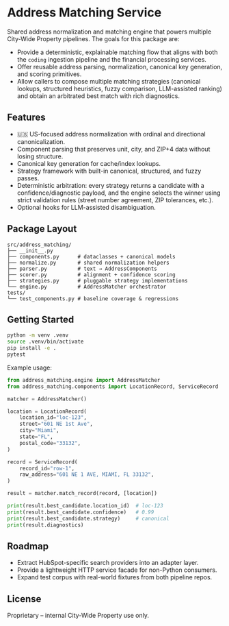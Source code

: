 # Address Matching Service

Shared address normalization and matching engine that powers multiple City-Wide Property pipelines. The goals for this package are:

- Provide a deterministic, explainable matching flow that aligns with both the `coding` ingestion pipeline and the financial processing services.
- Offer reusable address parsing, normalization, canonical key generation, and scoring primitives.
- Allow callers to compose multiple matching strategies (canonical lookups, structured heuristics, fuzzy comparison, LLM-assisted ranking) and obtain an arbitrated best match with rich diagnostics.

## Features

- 🇺🇸 US-focused address normalization with ordinal and directional canonicalization.
- Component parsing that preserves unit, city, and ZIP+4 data without losing structure.
- Canonical key generation for cache/index lookups.
- Strategy framework with built-in canonical, structured, and fuzzy passes.
- Deterministic arbitration: every strategy returns a candidate with a confidence/diagnostic payload, and the engine selects the winner using strict validation rules (street number agreement, ZIP tolerances, etc.).
- Optional hooks for LLM-assisted disambiguation.

## Package Layout

```
src/address_matching/
├── __init__.py
├── components.py      # dataclasses + canonical models
├── normalize.py       # shared normalization helpers
├── parser.py          # text → AddressComponents
├── scorer.py          # alignment + confidence scoring
├── strategies.py      # pluggable strategy implementations
└── engine.py          # AddressMatcher orchestrator
tests/
└── test_components.py # baseline coverage & regressions
```

## Getting Started

```bash
python -m venv .venv
source .venv/bin/activate
pip install -e .
pytest
```

Example usage:

```python
from address_matching.engine import AddressMatcher
from address_matching.components import LocationRecord, ServiceRecord

matcher = AddressMatcher()

location = LocationRecord(
    location_id="loc-123",
    street="601 NE 1st Ave",
    city="Miami",
    state="FL",
    postal_code="33132",
)

record = ServiceRecord(
    record_id="row-1",
    raw_address="601 NE 1 AVE, MIAMI, FL 33132",
)

result = matcher.match_record(record, [location])

print(result.best_candidate.location_id)  # loc-123
print(result.best_candidate.confidence)   # 0.99
print(result.best_candidate.strategy)     # canonical
print(result.diagnostics)
```

## Roadmap

- Extract HubSpot-specific search providers into an adapter layer.
- Provide a lightweight HTTP service facade for non-Python consumers.
- Expand test corpus with real-world fixtures from both pipeline repos.

## License

Proprietary – internal City-Wide Property use only.
